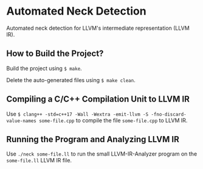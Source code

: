 # Automated Neck Detection

Automated neck detection for LLVM's intermediate representation (LLVM IR).

## How to Build the Project?

Build the project using `$ make`.

Delete the auto-generated files using `$ make clean`.

## Compiling a C/C++ Compilation Unit to LLVM IR

Use `$ clang++ -std=c++17 -Wall -Wextra -emit-llvm -S -fno-discard-value-names some-file.cpp` to compile the file `some-file.cpp` to LLVM IR.

## Running the Program and Analyzing LLVM IR

Use `./neck some-file.ll` to run the small LLVM-IR-Analyzer program on the `some-file.ll` LLVM IR file.
